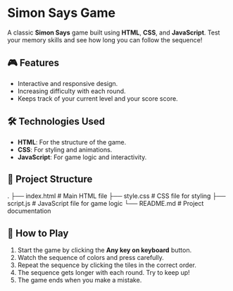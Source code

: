 
# Simon Says Game

A classic **Simon Says** game built using **HTML**, **CSS**, and **JavaScript**. Test your memory skills and see how long you can follow the sequence!

## 🎮 Features

- Interactive and responsive design.
- Increasing difficulty with each round.
- Keeps track of your current level and your score score.

## 🛠️ Technologies Used

- **HTML**: For the structure of the game.
- **CSS**: For styling and animations.
- **JavaScript**: For game logic and interactivity.

## 📂 Project Structure
.
├── index.html         # Main HTML file
├── style.css          # CSS file for styling
├── script.js          # JavaScript file for game logic
└── README.md          # Project documentation

## 🚀 How to Play

1. Start the game by clicking the **Any key on keyboard** button.
2. Watch the sequence of colors and press carefully.
3. Repeat the sequence by clicking the tiles in the correct order.
4. The sequence gets longer with each round. Try to keep up!
5. The game ends when you make a mistake.
